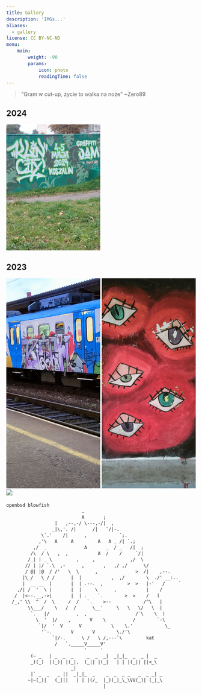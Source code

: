 ```yaml
---
title: Gallery
description: 'IMGs...'
aliases:
  - gallery
license: CC BY-NC-ND
menu:
    main: 
        weight: -90
        params:
            icon: photo
            readingTime: false
---
```


> "Gram w cut-up, życie to walka na noże" ~Zero89

## 2024
[<img src="image4.jpg" width="250"/>](image4.jpg)

## 2023
[<img src="image1.jpg" width="250"/>](image1.jpg) [<img src="image2.jpg" width="250"/>](image2.jpg) \
[<img src="image3.jpg" width="750"/>](image3.jpg)

```
openbsd blowfish
                            .
                            A       ;
                  |   ,--,-/ \---,-/|  ,
                 _|\,'. /|      /|   `/|-.
             \`.'    /|      ,            `;.
            ,'\   A     A         A   A _ /| `.;
          ,/  _              A       _  / _   /|  ;
         /\  / \   ,  ,           A  /    /     `/|
        /_| | _ \         ,     ,             ,/  \
       // | |/ `.\  ,-      ,       ,   ,/ ,/      \/
       / @| |@  / /'   \  \      ,              >  /|    ,--.
      |\_/   \_/ /      |  |           ,  ,/        \  ./' __:..
      |  __ __  |       |  | .--.  ,         >  >   |-'   /     `
    ,/| /  '  \ |       |  |     \      ,           |    /
   /  |<--.__,->|       |  | .    `.        >  >    /   (
  /_,' \\  ^  /  \     /  /   `.    >--            /^\   |
        \\___/    \   /  /      \__'     \   \   \/   \  |
         `.   |/          ,  ,                  /`\    \  )
           \  '  |/    ,       V    \          /        `-\
            `|/  '  V      V           \    \.'            \_
             '`-.       V       V        \./'\
                 `|/-.      \ /   \ /,---`\         kat
                  /   `._____V_____V'
                             '     '
         (~ _   | _  _  _     _  _  _|  _|_|_  _  _ |  _
         _)(_)  |(_)| |(_|,  (_|| |(_|   | | |(_|| ||<_\
                        _|
         |` _  _   _ ||  _|_|_  _    _  _  _ _   _  _ _| _
        ~|~(_)|   (_|||   | | |(/_  |_)(_|_\_\VV(_)| (_|_\
                                    |
```